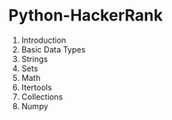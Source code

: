 # Python-HackerRank
1) Introduction
2) Basic Data Types
3) Strings
4) Sets
5) Math
6) Itertools
7) Collections
16) Numpy